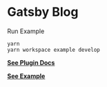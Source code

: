 # Gatsby Blog

Run Example

```shell
yarn
yarn workspace example develop
```

**[See Plugin Docs](https://github.com/franklintarter/gatsby-plugin-seo/tree/master/gatsby-plugin-seo)**

**[See Example](https://github.com/franklintarter/gatsby-plugin-seo/tree/master/example-site)**
